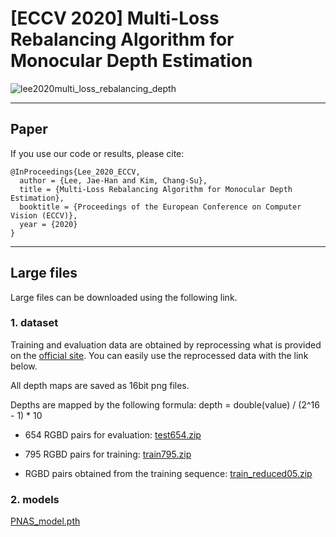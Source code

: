 # [ECCV 2020] Multi-Loss Rebalancing Algorithm for Monocular Depth Estimation
![lee2020multi_loss_rebalancing_depth](img/intro.png)

------
## Paper

If you use our code or results, please cite:

```
@InProceedings{Lee_2020_ECCV,
  author = {Lee, Jae-Han and Kim, Chang-Su},
  title = {Multi-Loss Rebalancing Algorithm for Monocular Depth Estimation}, 
  booktitle = {Proceedings of the European Conference on Computer Vision (ECCV)},
  year = {2020}
}
```

-------
## Large files
Large files can be downloaded using the following link.

### 1. dataset
Training and evaluation data are obtained by reprocessing what is provided on the [official site](https://cs.nyu.edu/~silberman/datasets/nyu_depth_v2.html). You can easily use the reprocessed data with the link below.

All depth maps are saved as 16bit png files.

Depths are mapped by the following formula: depth = double(value) / (2^16 - 1) * 10

- 654 RGBD pairs for evaluation: [test654.zip](https://drive.google.com/file/d/1scqBb4kCB82ssDoO8UfvrWUubYH_hjXs/view?usp=sharing)

- 795 RGBD pairs for training: [train795.zip](https://drive.google.com/file/d/1VNRsXzc0MMjjXLdJpcwBTh1eosif7orU/view?usp=sharing)

- RGBD pairs obtained from the training sequence: [train_reduced05.zip](https://drive.google.com/file/d/1s6-4mm-wDwo0bwEG1LKLsadjB0K5EosP/view?usp=sharing)

### 2. models
[PNAS_model.pth](https://drive.google.com/file/d/1B1LdpOqIiyLN5JtzlDo-9nItiFIyfJeV/view?usp=sharing)

